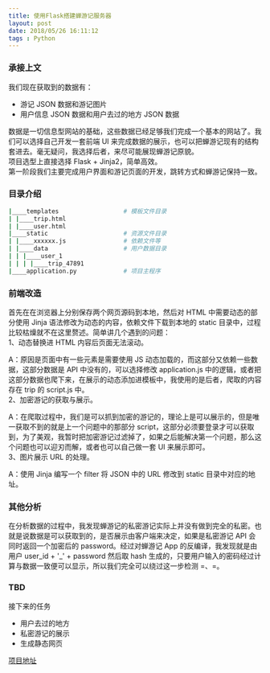 ```yaml
---
title: 使用Flask搭建蝉游记服务器
layout: post
date: 2018/05/26 16:11:12
tags : Python
---
```


### 承接上文
我们现在获取到的数据有：

* 游记 JSON 数据和游记图片
* 用户信息 JSON 数据和用户去过的地方 JSON 数据

数据是一切信息型网站的基础，这些数据已经足够我们完成一个基本的网站了。我们可以选择自己开发一套前端 UI 来完成数据的展示，也可以把蝉游记现有的结构套进去。毫无疑问，我选择后者，来尽可能展现蝉游记原貌。
<br/>
项目选型上直接选择 Flask + Jinja2，简单高效。
<br/>
第一阶段我们主要完成用户界面和游记页面的开发，跳转方式和蝉游记保持一致。

### 目录介绍
```bash
|____templates                  # 模板文件目录
| |____trip.html
| |____user.html
|____static                     # 资源文件目录
| |____xxxxxx.js                # 依赖文件等
| |____data                     # 用户数据目录
| | |____user_1
| | | |____trip_47891
|____application.py             # 项目主程序
```

### 前端改造
首先在在浏览器上分别保存两个网页源码到本地，然后对 HTML 中需要动态的部分使用 Jinja 语法修改为动态的内容，依赖文件下载到本地的 static 目录中，过程比较枯燥就不在这里赘述。简单讲几个遇到的问题：
<br/>
1、动态替换进 HTML 内容后页面无法滚动。

A：原因是页面中有一些元素是需要使用 JS 动态加载的，而这部分又依赖一些数据，这部分数据是 API 中没有的，可以选择修改 application.js 中的逻辑，或者把这部分数据也爬下来，在展示的动态添加进模板中，我使用的是后者，爬取的内容存在 trip 的 script.js 中。
<br/>
2、加密游记的获取与展示。

A：在爬取过程中，我们是可以抓到加密的游记的，理论上是可以展示的，但是唯一获取不到的就是上一个问题中的那部分 script，这部分必须要登录才可以获取到，为了美观，我暂时把加密游记过滤掉了，如果之后能解决第一个问题，那么这个问题也可以迎刃而解，或者也可以自己做一套 UI 来展示即可。
<br/>
3、图片展示 URL 的处理。

A：使用 Jinja 编写一个 filter 将 JSON 中的 URL 修改到 static 目录中对应的地址。

### 其他分析
在分析数据的过程中，我发现蝉游记的私密游记实际上并没有做到完全的私密。也就是说数据是可以获取到的，是否展示由客户端来决定，如果是私密游记 API 会同时返回一个加密后的 password。经过对蝉游记 App 的反编译，我发现就是由用户 user_id + '_' + password 然后取 hash 生成的，只要用户输入的密码经过计算与数据一致便可以显示，所以我们完全可以绕过这一步检测 =、=。

### TBD
接下来的任务
* 用户去过的地方
* 私密游记的展示
* 生成静态网页

[项目地址](https://github.com/benjyair/Taki)
<br/>
